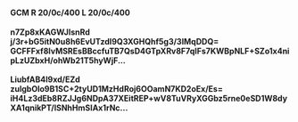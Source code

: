 #### GCM R 20/0c/400 L 20/0c/400
**n7Zp8xKAGWJIsnRd**<br/>**j/3r+bG5itN0u8h6EvUTzdl9Q3XGHQhf5g3/3IMqDDQ=**<br/>**GCFFFxf8lvMSREsBBccfuTB7QsD4GTpXRv8F7qIFs7KWBpNLF+SZo1x4nipLzUZbxH/ohWb21T5hyWjF...**<br/><br/>
**LiubfAB4l9xd/EZd**<br/>**zulgbOlo9B1SC+2tyUD1MzHdRoj6OOamN7KD2oEx/Es=**<br/>**iH4Lz3dEb8RZJJg6NDpA37XEitREP+wV8TuVRyXGGbz5rne0eSD1W8dyXA1qnikPT/lSNhHmSIAx1rNc...**